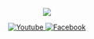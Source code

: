 <p align="center"><img src="https://github-readme-stats-one-bice.vercel.app/api/top-langs/?username=Laomao1104&langs_count=10&layout=compact&role=OWNER&theme=radical"></p>
<p align="center">

  <a href="https://youtube.com/@laomao234" target="_blank">
    <img src="https://img.shields.io/badge/youtube-%231877F2.svg?&style=for-the-badge&logo=youtube&logoColor=white&color=071A2C" alt="Youtube"/>
  </a>
  <a href="https://www.facebook.com/laomao" target="_blank">
    <img src="https://img.shields.io/badge/facebook-%231877F2.svg?&style=for-the-badge&logo=facebook&logoColor=white&color=071A2C" alt="Facebook"/>
  </a>
</p>
